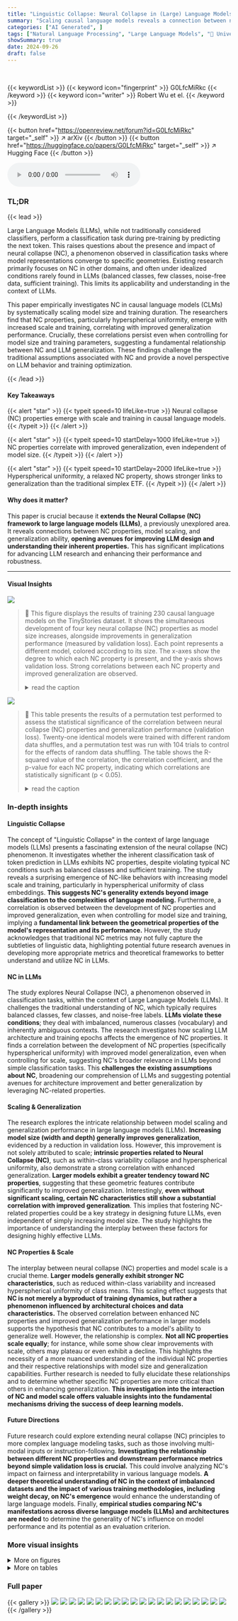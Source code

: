 ```yaml
---
title: "Linguistic Collapse: Neural Collapse in (Large) Language Models"
summary: "Scaling causal language models reveals a connection between neural collapse properties, model size, and improved generalization, highlighting NC's broader relevance to LLMs."
categories: ["AI Generated", ]
tags: ["Natural Language Processing", "Large Language Models", "🏢 University of Toronto",]
showSummary: true
date: 2024-09-26
draft: false
---
```


<br>

{{< keywordList >}}
{{< keyword icon="fingerprint" >}} G0LfcMiRkc {{< /keyword >}}
{{< keyword icon="writer" >}} Robert Wu et el. {{< /keyword >}}
 
{{< /keywordList >}}

{{< button href="https://openreview.net/forum?id=G0LfcMiRkc" target="_self" >}}
↗ arXiv
{{< /button >}}
{{< button href="https://huggingface.co/papers/G0LfcMiRkc" target="_self" >}}
↗ Hugging Face
{{< /button >}}



<audio controls>
    <source src="https://ai-paper-reviewer.com/G0LfcMiRkc/podcast.wav" type="audio/wav">
    Your browser does not support the audio element.
</audio>


### TL;DR


{{< lead >}}

Large Language Models (LLMs), while not traditionally considered classifiers, perform a classification task during pre-training by predicting the next token.  This raises questions about the presence and impact of neural collapse (NC), a phenomenon observed in classification tasks where model representations converge to specific geometries.  Existing research primarily focuses on NC in other domains, and often under idealized conditions rarely found in LLMs (balanced classes, few classes, noise-free data, sufficient training). This limits its applicability and understanding in the context of LLMs.

This paper empirically investigates NC in causal language models (CLMs) by systematically scaling model size and training duration.  The researchers find that NC properties, particularly hyperspherical uniformity, emerge with increased scale and training, correlating with improved generalization performance.  Crucially, these correlations persist even when controlling for model size and training parameters, suggesting a fundamental relationship between NC and LLM generalization.  These findings challenge the traditional assumptions associated with NC and provide a novel perspective on LLM behavior and training optimization.

{{< /lead >}}


#### Key Takeaways

{{< alert "star" >}}
{{< typeit speed=10 lifeLike=true >}} Neural collapse (NC) properties emerge with scale and training in causal language models. {{< /typeit >}}
{{< /alert >}}

{{< alert "star" >}}
{{< typeit speed=10 startDelay=1000 lifeLike=true >}} NC properties correlate with improved generalization, even independent of model size. {{< /typeit >}}
{{< /alert >}}

{{< alert "star" >}}
{{< typeit speed=10 startDelay=2000 lifeLike=true >}} Hyperspherical uniformity, a relaxed NC property, shows stronger links to generalization than the traditional simplex ETF. {{< /typeit >}}
{{< /alert >}}

#### Why does it matter?
This paper is crucial because it **extends the Neural Collapse (NC) framework to large language models (LLMs)**, a previously unexplored area.  It reveals connections between NC properties, model scaling, and generalization ability, **opening avenues for improving LLM design and understanding their inherent properties.** This has significant implications for advancing LLM research and enhancing their performance and robustness.

------
#### Visual Insights



![](https://ai-paper-reviewer.com/G0LfcMiRkc/figures_0_1.jpg)

> 🔼 This figure displays the results of training 230 causal language models on the TinyStories dataset.  It shows the simultaneous development of four key neural collapse (NC) properties as model size increases, alongside improvements in generalization performance (measured by validation loss).  Each point represents a different model, colored according to its size.  The x-axes show the degree to which each NC property is present, and the y-axis shows validation loss.  Strong correlations between each NC property and improved generalization are observed.
> <details>
> <summary>read the caption</summary>
> Figure 1: Simultaneous development of the four neural collapse (NC) [1] properties in 230 causal language models trained on TinyStories [2], alongside improvement in generalization (i.e. validation performance). Left to right: NC1) within-class (representation) variability collapse; GNC2) hyperspherical uniformity of class means; UNC3) uniform duality between class means and corresponding classifiers; and NC4) agreement between token (maximum a prior) classifiers and implicit nearest-class center classifiers. Colored by model size and annotated with coefficient of determination (R2).
> </details>





![](https://ai-paper-reviewer.com/G0LfcMiRkc/tables_8_1.jpg)

> 🔼 This table presents the results of a permutation test performed to assess the statistical significance of the correlation between neural collapse (NC) properties and generalization performance (validation loss).  Twenty-one identical models were trained with different random data shuffles, and a permutation test was run with 104 trials to control for the effects of random data shuffling.  The table shows the R-squared value of the correlation, the correlation coefficient, and the p-value for each NC property, indicating which correlations are statistically significant (p < 0.05).
> <details>
> <summary>read the caption</summary>
> Table 1: Permutation test of NC measurements with respect to validation loss. Twenty-one (21) identical two-layer 768-wide models were trained with different data shuffling seeds and permuted with 104 trials. The p-values below 0.05 (bolded) show those properties to be statistically significant.
> </details>





### In-depth insights


#### Linguistic Collapse
The concept of "Linguistic Collapse" in the context of large language models (LLMs) presents a fascinating extension of the neural collapse (NC) phenomenon.  It investigates whether the inherent classification task of token prediction in LLMs exhibits NC properties, despite violating typical NC conditions such as balanced classes and sufficient training. The study reveals a surprising emergence of NC-like behaviors with increasing model scale and training, particularly in hyperspherical uniformity of class embeddings. **This suggests NC's generality extends beyond image classification to the complexities of language modeling.**  Furthermore, a correlation is observed between the development of NC properties and improved generalization, even when controlling for model size and training, implying a **fundamental link between the geometrical properties of the model's representation and its performance.**  However, the study acknowledges that traditional NC metrics may not fully capture the subtleties of linguistic data, highlighting potential future research avenues in developing more appropriate metrics and theoretical frameworks to better understand and utilize NC in LLMs.

#### NC in LLMs
The study explores Neural Collapse (NC), a phenomenon observed in classification tasks, within the context of Large Language Models (LLMs).  It challenges the traditional understanding of NC, which typically requires balanced classes, few classes, and noise-free labels. **LLMs violate these conditions**; they deal with imbalanced, numerous classes (vocabulary) and inherently ambiguous contexts.  The research investigates how scaling LLM architecture and training epochs affects the emergence of NC properties.  It finds a correlation between the development of NC properties (specifically hyperspherical uniformity) with improved model generalization, even when controlling for scale, suggesting NC's broader relevance in LLMs beyond simple classification tasks. This **challenges the existing assumptions about NC**, broadening our comprehension of LLMs and suggesting potential avenues for architecture improvement and better generalization by leveraging NC-related properties.

#### Scaling & Generalization
The research explores the intricate relationship between model scaling and generalization performance in large language models (LLMs).  **Increasing model size (width and depth) generally improves generalization**, evidenced by a reduction in validation loss.  However, this improvement is not solely attributed to scale; **intrinsic properties related to Neural Collapse (NC)**, such as within-class variability collapse and hyperspherical uniformity, also demonstrate a strong correlation with enhanced generalization.  **Larger models exhibit a greater tendency toward NC properties**, suggesting that these geometric features contribute significantly to improved generalization.  Interestingly, **even without significant scaling, certain NC characteristics still show a substantial correlation with improved generalization**. This implies that fostering NC-related properties could be a key strategy in designing future LLMs, even independent of simply increasing model size. The study highlights the importance of understanding the interplay between these factors for designing highly effective LLMs.

#### NC Properties & Scale
The interplay between neural collapse (NC) properties and model scale is a crucial theme.  **Larger models generally exhibit stronger NC characteristics**, such as reduced within-class variability and increased hyperspherical uniformity of class means. This scaling effect suggests that **NC is not merely a byproduct of training dynamics, but rather a phenomenon influenced by architectural choices and data characteristics.** The observed correlation between enhanced NC properties and improved generalization performance in larger models supports the hypothesis that NC contributes to a model's ability to generalize well. However, the relationship is complex.  **Not all NC properties scale equally**; for instance, while some show clear improvements with scale, others may plateau or even exhibit a decline. This highlights the necessity of a more nuanced understanding of the individual NC properties and their respective relationships with model size and generalization capabilities. Further research is needed to fully elucidate these relationships and to determine whether specific NC properties are more critical than others in enhancing generalization.  **This investigation into the interaction of NC and model scale offers valuable insights into the fundamental mechanisms driving the success of deep learning models.**

#### Future Directions
Future research could explore extending neural collapse (NC) principles to more complex language modeling tasks, such as those involving multi-modal inputs or instruction-following.  **Investigating the relationship between different NC properties and downstream performance metrics beyond simple validation loss is crucial.** This could involve analyzing NC's impact on fairness and interpretability in various language models.  **A deeper theoretical understanding of NC in the context of imbalanced datasets and the impact of various training methodologies, including weight decay, on NC's emergence** would enhance the understanding of large language models.  Finally, **empirical studies comparing NC's manifestations across diverse language models (LLMs) and architectures are needed** to determine the generality of NC's influence on model performance and its potential as an evaluation criterion.


### More visual insights

<details>
<summary>More on figures
</summary>


![](https://ai-paper-reviewer.com/G0LfcMiRkc/figures_6_1.jpg)

> 🔼 This figure shows the simultaneous development of four neural collapse (NC) properties in 230 causal language models trained on the TinyStories dataset.  The four NC properties are: within-class variability collapse (NC1), hyperspherical uniformity of class means (GNC2), uniform duality between class means and classifiers (UNC3), and agreement between token classifiers and nearest-class center classifiers (NC4). The figure also shows that the development of these properties is correlated with improved generalization performance (measured by validation performance). The models are colored by size, and the coefficient of determination (R2) is annotated for each property.
> <details>
> <summary>read the caption</summary>
> Figure 1: Simultaneous development of the four neural collapse (NC) [1] properties in 230 causal language models trained on TinyStories [2], alongside improvement in generalization (i.e. validation performance). Left to right: NC1) within-class (representation) variability collapse; GNC2) hyperspherical uniformity of class means; UNC3) uniform duality between class means and corresponding classifiers; and NC4) agreement between token (maximum a prior) classifiers and implicit nearest-class center classifiers. Colored by model size and annotated with coefficient of determination (R2).
> </details>



![](https://ai-paper-reviewer.com/G0LfcMiRkc/figures_7_1.jpg)

> 🔼 This figure shows the relationship between validation loss and two metrics related to Neural Collapse: self-duality (NC3) and uniform duality (UNC3). The left panel shows a weak correlation between validation loss and the average cosine similarity between class means and classifiers (NC3). The right panel, however, shows a strong correlation between validation loss and the coefficient of variation of cosine similarity between class means and classifiers (UNC3). This indicates that uniform duality (UNC3) is a better indicator of generalization in the context of language modeling compared to self-duality (NC3).
> <details>
> <summary>read the caption</summary>
> Figure 3: Validation loss shows a negligible relationship with self-duality (NC3, left) and some correlation with uniform duality (UNC3, right). In other words, UNC3 develops with scale and correlates with generalization much better than NC3.
> </details>



![](https://ai-paper-reviewer.com/G0LfcMiRkc/figures_19_1.jpg)

> 🔼 This figure shows the simultaneous development of four neural collapse (NC) properties in 230 causal language models trained on TinyStories dataset.  The properties are: within-class variability collapse (NC1), hyperspherical uniformity of class means (GNC2), uniform duality between class means and classifiers (UNC3), and agreement between token classifiers and nearest-class center classifiers (NC4). The figure also shows how these properties correlate with improvements in generalization performance (validation performance). Each point represents a different model, colored by its size, with the coefficient of determination (R-squared) also shown.
> <details>
> <summary>read the caption</summary>
> Figure 1: Simultaneous development of the four neural collapse (NC) [1] properties in 230 causal language models trained on TinyStories [2], alongside improvement in generalization (i.e. validation performance). Left to right: NC1) within-class (representation) variability collapse; GNC2) hyperspherical uniformity of class means; UNC3) uniform duality between class means and corresponding classifiers; and NC4) agreement between token (maximum a prior) classifiers and implicit nearest-class center classifiers. Colored by model size and annotated with coefficient of determination (R2).
> </details>



![](https://ai-paper-reviewer.com/G0LfcMiRkc/figures_21_1.jpg)

> 🔼 This figure shows the simultaneous development of four neural collapse (NC) properties in 230 causal language models as model size and training increase.  The four properties are: within-class variability collapse (NC1), hyperspherical uniformity of class means (GNC2), uniform duality between class means and classifiers (UNC3), and agreement between token classifiers and nearest-class center classifiers (NC4).  The figure also demonstrates a correlation between these NC properties and improved generalization (validation performance).  Model size is represented by color, and the coefficient of determination (R-squared) is shown for each property's correlation with validation performance.
> <details>
> <summary>read the caption</summary>
> Figure 1: Simultaneous development of the four neural collapse (NC) [1] properties in 230 causal language models trained on TinyStories [2], alongside improvement in generalization (i.e. validation performance). Left to right: NC1) within-class (representation) variability collapse; GNC2) hyperspherical uniformity of class means; UNC3) uniform duality between class means and corresponding classifiers; and NC4) agreement between token (maximum a prior) classifiers and implicit nearest-class center classifiers. Colored by model size and annotated with coefficient of determination (R2).
> </details>



![](https://ai-paper-reviewer.com/G0LfcMiRkc/figures_22_1.jpg)

> 🔼 This figure visualizes the simultaneous emergence of four neural collapse properties (NC1, GNC2, UNC3, NC4) in 230 causal language models as model size increases, alongside an improvement in the model's generalization performance.  Each property is plotted against a measure of classifier agreement, showing a clear correlation between the development of these NC properties and improved generalization.  The models were trained on the TinyStories dataset. The color of each point represents the model size, and the R-squared value indicates the strength of the correlation.
> <details>
> <summary>read the caption</summary>
> Figure 1: Simultaneous development of the four neural collapse (NC) [1] properties in 230 causal language models trained on TinyStories [2], alongside improvement in generalization (i.e. validation performance). Left to right: NC1) within-class (representation) variability collapse; GNC2) hyperspherical uniformity of class means; UNC3) uniform duality between class means and corresponding classifiers; and NC4) agreement between token (maximum a prior) classifiers and implicit nearest-class center classifiers. Colored by model size and annotated with coefficient of determination (R2).
> </details>



![](https://ai-paper-reviewer.com/G0LfcMiRkc/figures_22_2.jpg)

> 🔼 This figure shows the simultaneous development of four neural collapse properties (NC1, GNC2, UNC3, NC4) in 230 causal language models as model size increases.  It also demonstrates the correlation between these properties and improved generalization performance (lower validation loss).  Each property is visualized in a separate subplot, colored by the model's size, and annotated with the coefficient of determination (R2) illustrating the strength of the correlation between the metric and validation performance.
> <details>
> <summary>read the caption</summary>
> Figure 1: Simultaneous development of the four neural collapse (NC) [1] properties in 230 causal language models trained on TinyStories [2], alongside improvement in generalization (i.e. validation performance). Left to right: NC1) within-class (representation) variability collapse; GNC2) hyperspherical uniformity of class means; UNC3) uniform duality between class means and corresponding classifiers; and NC4) agreement between token (maximum a prior) classifiers and implicit nearest-class center classifiers. Colored by model size and annotated with coefficient of determination (R2).
> </details>



![](https://ai-paper-reviewer.com/G0LfcMiRkc/figures_23_1.jpg)

> 🔼 This figure shows the simultaneous development of four neural collapse (NC) properties in 230 causal language models trained on the TinyStories dataset.  The four properties are: within-class variability collapse (NC1), hyperspherical uniformity of class means (GNC2), uniform duality between class means and classifiers (UNC3), and agreement between token classifiers and implicit nearest-class center classifiers (NC4). The figure also demonstrates the correlation between these NC properties and improved generalization performance (validation performance) as measured by the R-squared value.
> <details>
> <summary>read the caption</summary>
> Figure 1: Simultaneous development of the four neural collapse (NC) [1] properties in 230 causal language models trained on TinyStories [2], alongside improvement in generalization (i.e. validation performance). Left to right: NC1) within-class (representation) variability collapse; GNC2) hyperspherical uniformity of class means; UNC3) uniform duality between class means and corresponding classifiers; and NC4) agreement between token (maximum a prior) classifiers and implicit nearest-class center classifiers. Colored by model size and annotated with coefficient of determination (R2).
> </details>



![](https://ai-paper-reviewer.com/G0LfcMiRkc/figures_23_2.jpg)

> 🔼 This figure visualizes the simultaneous emergence of four neural collapse properties (NC1-NC4) in 230 causal language models, trained using the TinyStories dataset.  The properties are: within-class variability collapse, hyperspherical uniformity of class means, uniform duality between class means and classifiers, and agreement between token classifiers and implicit nearest-class center classifiers.  The figure demonstrates the correlation between the development of these properties and the improvement of the model's generalization performance, measured by validation performance.  Model size is represented by color, and the coefficient of determination (R-squared) is also shown for each property's correlation with validation performance.
> <details>
> <summary>read the caption</summary>
> Figure 1: Simultaneous development of the four neural collapse (NC) [1] properties in 230 causal language models trained on TinyStories [2], alongside improvement in generalization (i.e. validation performance). Left to right: NC1) within-class (representation) variability collapse; GNC2) hyperspherical uniformity of class means; UNC3) uniform duality between class means and corresponding classifiers; and NC4) agreement between token (maximum a prior) classifiers and implicit nearest-class center classifiers. Colored by model size and annotated with coefficient of determination (R2).
> </details>



![](https://ai-paper-reviewer.com/G0LfcMiRkc/figures_24_1.jpg)

> 🔼 This figure shows the simultaneous development of four neural collapse properties (NC1, GNC2, UNC3, NC4) in 230 causal language models trained on TinyStories, alongside an improvement in generalization (validation performance).  Each panel displays the correlation between one of the four NC properties and the validation performance.  The NC properties are: (NC1) within-class variability collapse, (GNC2) hyperspherical uniformity of class means, (UNC3) uniform duality, and (NC4) classifier agreement. Model size is represented by color.
> <details>
> <summary>read the caption</summary>
> Figure 1: Simultaneous development of the four neural collapse (NC) [1] properties in 230 causal language models trained on TinyStories [2], alongside improvement in generalization (i.e. validation performance). Left to right: NC1) within-class (representation) variability collapse; GNC2) hyperspherical uniformity of class means; UNC3) uniform duality between class means and corresponding classifiers; and NC4) agreement between token (maximum a prior) classifiers and implicit nearest-class center classifiers. Colored by model size and annotated with coefficient of determination (R2).
> </details>



![](https://ai-paper-reviewer.com/G0LfcMiRkc/figures_24_2.jpg)

> 🔼 This figure shows the simultaneous development of four neural collapse (NC) properties in 230 causal language models trained on TinyStories dataset.  It demonstrates the relationship between these properties (within-class variability collapse, hyperspherical uniformity of class means, uniform duality, and classifier agreement) and the improvement in generalization performance (validation performance).  Each point represents a model, colored by its size and annotated with the coefficient of determination (R-squared) showing the correlation with validation performance.
> <details>
> <summary>read the caption</summary>
> Figure 1: Simultaneous development of the four neural collapse (NC) [1] properties in 230 causal language models trained on TinyStories [2], alongside improvement in generalization (i.e. validation performance). Left to right: NC1) within-class (representation) variability collapse; GNC2) hyperspherical uniformity of class means; UNC3) uniform duality between class means and corresponding classifiers; and NC4) agreement between token (maximum a prior) classifiers and implicit nearest-class center classifiers. Colored by model size and annotated with coefficient of determination (R2).
> </details>



![](https://ai-paper-reviewer.com/G0LfcMiRkc/figures_25_1.jpg)

> 🔼 This figure displays the correlation between validation loss and three different neural collapse properties: equinormness, equiangularity, and hyperspherical uniformity.  The x-axis represents each property and the y-axis represents validation loss. The left plot shows a weak negative correlation between validation loss and equinormness. The center plot indicates a weak correlation between validation loss and equiangularity. The right plot shows a strong negative correlation between validation loss and hyperspherical uniformity. The overall finding is that hyperspherical uniformity (GNC2) exhibits the strongest correlation with generalization performance, which is much better than those of equinormness and equiangularity.
> <details>
> <summary>read the caption</summary>
> Figure 2: Validation loss shows negligible correlation with equinormness (NC2, left), some relationship with equiangularity (NC2, centre), and a stronger one with hyperspherical uniformity (GNC2, right). So, GNC2 develops with scale and correlates well with generalization, better than NC2.
> </details>



![](https://ai-paper-reviewer.com/G0LfcMiRkc/figures_25_2.jpg)

> 🔼 This figure shows the correlation between four neural collapse properties and the generalization performance of 230 causal language models trained on TinyStories dataset.  The four properties are: within-class variability collapse (NC1), hyperspherical uniformity of class means (GNC2), uniform duality between class means and classifiers (UNC3), and agreement between token classifiers and implicit nearest-class center classifiers (NC4).  The figure demonstrates the simultaneous development of these four NC properties with the improvement in generalization performance as measured by the validation performance. Each point in the plots represents a specific language model. The color of the points indicates the model size, and the R-squared value indicates the strength of the correlation between NC properties and generalization performance.
> <details>
> <summary>read the caption</summary>
> Figure 1: Simultaneous development of the four neural collapse (NC) [1] properties in 230 causal language models trained on TinyStories [2], alongside improvement in generalization (i.e. validation performance). Left to right: NC1) within-class (representation) variability collapse; GNC2) hyperspherical uniformity of class means; UNC3) uniform duality between class means and corresponding classifiers; and NC4) agreement between token (maximum a prior) classifiers and implicit nearest-class center classifiers. Colored by model size and annotated with coefficient of determination (R2).
> </details>



![](https://ai-paper-reviewer.com/G0LfcMiRkc/figures_26_1.jpg)

> 🔼 This figure displays the results of training 230 causal language models on the TinyStories dataset.  It shows the simultaneous development of four neural collapse (NC) properties (within-class variability collapse, hyperspherical uniformity of class means, uniform duality, and classifier agreement) alongside improved generalization performance (measured by validation performance).  Each point represents a different model, colored by its size. The R-squared values quantify the correlation between each NC property and generalization performance.
> <details>
> <summary>read the caption</summary>
> Figure 1: Simultaneous development of the four neural collapse (NC) [1] properties in 230 causal language models trained on TinyStories [2], alongside improvement in generalization (i.e. validation performance). Left to right: NC1) within-class (representation) variability collapse; GNC2) hyperspherical uniformity of class means; UNC3) uniform duality between class means and corresponding classifiers; and NC4) agreement between token (maximum a prior) classifiers and implicit nearest-class center classifiers. Colored by model size and annotated with coefficient of determination (R2).
> </details>



![](https://ai-paper-reviewer.com/G0LfcMiRkc/figures_26_2.jpg)

> 🔼 This figure shows the simultaneous development of four neural collapse (NC) properties in 230 causal language models, along with improvements in generalization performance.  The four NC properties are: within-class variability collapse, hyperspherical uniformity of class means, uniform duality between class means and classifiers, and agreement between token classifiers and nearest-class center classifiers. The figure is colored by model size and shows the coefficient of determination (R-squared) for each relationship.
> <details>
> <summary>read the caption</summary>
> Figure 1: Simultaneous development of the four neural collapse (NC) [1] properties in 230 causal language models trained on TinyStories [2], alongside improvement in generalization (i.e. validation performance). Left to right: NC1) within-class (representation) variability collapse; GNC2) hyperspherical uniformity of class means; UNC3) uniform duality between class means and corresponding classifiers; and NC4) agreement between token (maximum a prior) classifiers and implicit nearest-class center classifiers. Colored by model size and annotated with coefficient of determination (R2).
> </details>



![](https://ai-paper-reviewer.com/G0LfcMiRkc/figures_27_1.jpg)

> 🔼 This figure shows the simultaneous development of four neural collapse properties (NC1, GNC2, UNC3, NC4) in 230 causal language models trained on the TinyStories dataset, alongside an improvement in generalization performance.  Each property is displayed in a separate scatter plot.  The plots show a strong correlation between these NC properties and improved generalization performance, suggesting a link between NC and generalization in the context of language modeling. The models are colored by their size, and each plot includes an R-squared value indicating the strength of the correlation.
> <details>
> <summary>read the caption</summary>
> Figure 1: Simultaneous development of the four neural collapse (NC) [1] properties in 230 causal language models trained on TinyStories [2], alongside improvement in generalization (i.e. validation performance). Left to right: NC1) within-class (representation) variability collapse; GNC2) hyperspherical uniformity of class means; UNC3) uniform duality between class means and corresponding classifiers; and NC4) agreement between token (maximum a prior) classifiers and implicit nearest-class center classifiers. Colored by model size and annotated with coefficient of determination (R2).
> </details>



![](https://ai-paper-reviewer.com/G0LfcMiRkc/figures_27_2.jpg)

> 🔼 This figure shows the simultaneous development of four neural collapse (NC) properties in 230 causal language models trained on the TinyStories dataset, alongside the improvement in generalization performance.  The four NC properties are: within-class variability collapse (NC1), hyperspherical uniformity of class means (GNC2), uniform duality between class means and corresponding classifiers (UNC3), and agreement between token classifiers and implicit nearest-class center classifiers (NC4). The models are colored according to their size, and the coefficient of determination (R2) is annotated. This visualization demonstrates the correlation between NC properties and generalization in language models.
> <details>
> <summary>read the caption</summary>
> Figure 1: Simultaneous development of the four neural collapse (NC) [1] properties in 230 causal language models trained on TinyStories [2], alongside improvement in generalization (i.e. validation performance). Left to right: NC1) within-class (representation) variability collapse; GNC2) hyperspherical uniformity of class means; UNC3) uniform duality between class means and corresponding classifiers; and NC4) agreement between token (maximum a prior) classifiers and implicit nearest-class center classifiers. Colored by model size and annotated with coefficient of determination (R2).
> </details>



![](https://ai-paper-reviewer.com/G0LfcMiRkc/figures_28_1.jpg)

> 🔼 This figure displays the correlation between four neural collapse properties and generalization performance across 230 causal language models.  The four properties (NC1-NC4) are visualized as scatter plots, where the color of each point corresponds to the model size.  The plots show that as model size increases, the NC properties become more pronounced, which correlates with improved generalization.  This visualization provides strong empirical support for the generality of neural collapse and its implications for the performance of LLMs.
> <details>
> <summary>read the caption</summary>
> Figure 1: Simultaneous development of the four neural collapse (NC) [1] properties in 230 causal language models trained on TinyStories [2], alongside improvement in generalization (i.e. validation performance). Left to right: NC1) within-class (representation) variability collapse; GNC2) hyperspherical uniformity of class means; UNC3) uniform duality between class means and corresponding classifiers; and NC4) agreement between token (maximum a prior) classifiers and implicit nearest-class center classifiers. Colored by model size and annotated with coefficient of determination (R2).
> </details>



![](https://ai-paper-reviewer.com/G0LfcMiRkc/figures_28_2.jpg)

> 🔼 This figure shows the simultaneous development of four neural collapse (NC) properties in 230 causal language models (CLMs) trained on the TinyStories dataset, alongside their generalization performance.  The four NC properties are:  1.  Within-class variability collapse (NC1): The variability of the representations within each class decreases. 2.  Hyperspherical uniformity of class means (GNC2): The class means become uniformly distributed on a hypersphere. 3.  Uniform duality (UNC3): The angle between the class means and their corresponding classifiers becomes uniform. 4.  Agreement between token classifiers (NC4): The agreement between maximum a posteriori (MAP) token classifiers and implicit nearest class center classifiers increases.  The figure demonstrates that as model size increases and training progresses, the four NC properties emerge, which are correlated with improved generalization (as measured by validation performance).
> <details>
> <summary>read the caption</summary>
> Figure 1: Simultaneous development of the four neural collapse (NC) [1] properties in 230 causal language models trained on TinyStories [2], alongside improvement in generalization (i.e. validation performance). Left to right: NC1) within-class (representation) variability collapse; GNC2) hyperspherical uniformity of class means; UNC3) uniform duality between class means and corresponding classifiers; and NC4) agreement between token (maximum a prior) classifiers and implicit nearest-class center classifiers. Colored by model size and annotated with coefficient of determination (R2).
> </details>



![](https://ai-paper-reviewer.com/G0LfcMiRkc/figures_29_1.jpg)

> 🔼 This figure displays the simultaneous development of four neural collapse (NC) properties in 230 causal language models (CLMs) trained on the TinyStories dataset.  The four properties are: within-class variability collapse (NC1), hyperspherical uniformity of class means (GNC2), uniform duality between class means and classifiers (UNC3), and agreement between token classifiers and implicit nearest-class center classifiers (NC4).  The figure shows how these four NC properties emerge and strengthen as the model size increases alongside an improvement in the model's generalization performance (as measured by validation performance).  The models are color-coded by size and the coefficient of determination (R-squared) is shown for each property.
> <details>
> <summary>read the caption</summary>
> Figure 1: Simultaneous development of the four neural collapse (NC) [1] properties in 230 causal language models trained on TinyStories [2], alongside improvement in generalization (i.e. validation performance). Left to right: NC1) within-class (representation) variability collapse; GNC2) hyperspherical uniformity of class means; UNC3) uniform duality between class means and corresponding classifiers; and NC4) agreement between token (maximum a prior) classifiers and implicit nearest-class center classifiers. Colored by model size and annotated with coefficient of determination (R2).
> </details>



![](https://ai-paper-reviewer.com/G0LfcMiRkc/figures_29_2.jpg)

> 🔼 This figure displays the simultaneous development of four neural collapse (NC) properties in 230 causal language models trained on the TinyStories dataset.  The properties shown are within-class variability collapse (NC1), hyperspherical uniformity of class means (GNC2), uniform duality between class means and classifiers (UNC3), and agreement between token classifiers and nearest-class-center classifiers (NC4).  The figure demonstrates a correlation between the development of these NC properties and improved generalization performance (as measured by validation performance), indicated by the R-squared values.  Model size is represented by color.
> <details>
> <summary>read the caption</summary>
> Figure 1: Simultaneous development of the four neural collapse (NC) [1] properties in 230 causal language models trained on TinyStories [2], alongside improvement in generalization (i.e. validation performance). Left to right: NC1) within-class (representation) variability collapse; GNC2) hyperspherical uniformity of class means; UNC3) uniform duality between class means and corresponding classifiers; and NC4) agreement between token (maximum a prior) classifiers and implicit nearest-class center classifiers. Colored by model size and annotated with coefficient of determination (R2).
> </details>



![](https://ai-paper-reviewer.com/G0LfcMiRkc/figures_29_3.jpg)

> 🔼 This figure displays the simultaneous development of four neural collapse (NC) properties in 230 causal language models (CLMs) trained on the TinyStories dataset.  The properties are: within-class variability collapse (NC1), hyperspherical uniformity of class means (GNC2), uniform duality between class means and classifiers (UNC3), and agreement between token classifiers and nearest-class center classifiers (NC4).  The figure shows how these NC properties develop together with improvements in the CLMs' generalization performance (measured by validation performance).  Each point represents a CLM, colored by model size, with R-squared values indicating the correlation between each NC property and generalization.
> <details>
> <summary>read the caption</summary>
> Figure 1: Simultaneous development of the four neural collapse (NC) [1] properties in 230 causal language models trained on TinyStories [2], alongside improvement in generalization (i.e. validation performance). Left to right: NC1) within-class (representation) variability collapse; GNC2) hyperspherical uniformity of class means; UNC3) uniform duality between class means and corresponding classifiers; and NC4) agreement between token (maximum a prior) classifiers and implicit nearest-class center classifiers. Colored by model size and annotated with coefficient of determination (R2).
> </details>



![](https://ai-paper-reviewer.com/G0LfcMiRkc/figures_30_1.jpg)

> 🔼 This figure shows the simultaneous development of four neural collapse (NC) properties in 230 causal language models trained on the TinyStories dataset.  The four properties are: within-class variability collapse (NC1), hyperspherical uniformity of class means (GNC2), uniform duality between class means and classifiers (UNC3), and agreement between token classifiers and nearest-class center classifiers (NC4).  The figure also demonstrates the correlation between these NC properties and the improvement in generalization performance (validation performance) as measured by R-squared. Model size is represented by color.
> <details>
> <summary>read the caption</summary>
> Figure 1: Simultaneous development of the four neural collapse (NC) [1] properties in 230 causal language models trained on TinyStories [2], alongside improvement in generalization (i.e. validation performance). Left to right: NC1) within-class (representation) variability collapse; GNC2) hyperspherical uniformity of class means; UNC3) uniform duality between class means and corresponding classifiers; and NC4) agreement between token (maximum a prior) classifiers and implicit nearest-class center classifiers. Colored by model size and annotated with coefficient of determination (R2).
> </details>



![](https://ai-paper-reviewer.com/G0LfcMiRkc/figures_30_2.jpg)

> 🔼 This figure visualizes the correlation between four neural collapse properties (within-class variability collapse, hyperspherical uniformity, uniform duality, and classifier agreement) and model generalization performance in 230 causal language models.  Each point represents a model, colored by its size, and the x-axis represents the level of classifier agreement.  The R-squared values indicate the strength of the correlations between these properties and generalization.
> <details>
> <summary>read the caption</summary>
> Figure 1: Simultaneous development of the four neural collapse (NC) [1] properties in 230 causal language models trained on TinyStories [2], alongside improvement in generalization (i.e. validation performance). Left to right: NC1) within-class (representation) variability collapse; GNC2) hyperspherical uniformity of class means; UNC3) uniform duality between class means and corresponding classifiers; and NC4) agreement between token (maximum a prior) classifiers and implicit nearest-class center classifiers. Colored by model size and annotated with coefficient of determination (R2).
> </details>



![](https://ai-paper-reviewer.com/G0LfcMiRkc/figures_31_1.jpg)

> 🔼 This figure displays the simultaneous development of four neural collapse (NC) properties in 230 causal language models trained on the TinyStories dataset.  It shows how these properties (within-class variability collapse, hyperspherical uniformity, uniform duality, and classifier agreement) develop with increasing model size, alongside improvements in generalization performance, as measured by validation performance. Each property is shown separately and the models are color-coded by their size.
> <details>
> <summary>read the caption</summary>
> Figure 1: Simultaneous development of the four neural collapse (NC) [1] properties in 230 causal language models trained on TinyStories [2], alongside improvement in generalization (i.e. validation performance). Left to right: NC1) within-class (representation) variability collapse; GNC2) hyperspherical uniformity of class means; UNC3) uniform duality between class means and corresponding classifiers; and NC4) agreement between token (maximum a prior) classifiers and implicit nearest-class center classifiers. Colored by model size and annotated with coefficient of determination (R2).
> </details>



![](https://ai-paper-reviewer.com/G0LfcMiRkc/figures_31_2.jpg)

> 🔼 This figure shows the simultaneous development of four neural collapse properties (NC1, GNC2, UNC3, NC4) in 230 causal language models, trained on TinyStories dataset, and their relationship with improved generalization (validation performance).  Each property is visualized in a separate plot, showing how the different properties evolve together with model size and training.  The plots are colored according to model size and annotated with the coefficient of determination (R-squared), indicating the strength of the relationship between each NC property and validation performance.  The visualization suggests that increased model size and training correlate with the emergence of NC properties and improved generalization.
> <details>
> <summary>read the caption</summary>
> Figure 1: Simultaneous development of the four neural collapse (NC) [1] properties in 230 causal language models trained on TinyStories [2], alongside improvement in generalization (i.e. validation performance). Left to right: NC1) within-class (representation) variability collapse; GNC2) hyperspherical uniformity of class means; UNC3) uniform duality between class means and corresponding classifiers; and NC4) agreement between token (maximum a prior) classifiers and implicit nearest-class center classifiers. Colored by model size and annotated with coefficient of determination (R2).
> </details>



![](https://ai-paper-reviewer.com/G0LfcMiRkc/figures_32_1.jpg)

> 🔼 This figure displays the simultaneous emergence of four neural collapse (NC) properties (within-class variability collapse, hyperspherical uniformity of class means, uniform duality between class means and classifiers, and agreement between token classifiers and implicit nearest-class center classifiers) in 230 causal language models as model size increases.  It also demonstrates the correlation between these NC properties and improved generalization performance (as measured by validation performance). The models are trained on the TinyStories dataset.  Each point represents a model, colored by its size, and annotated with the R-squared value indicating the strength of correlation between NC properties and generalization.
> <details>
> <summary>read the caption</summary>
> Figure 1: Simultaneous development of the four neural collapse (NC) [1] properties in 230 causal language models trained on TinyStories [2], alongside improvement in generalization (i.e., validation performance). Left to right: NC1) within-class (representation) variability collapse; GNC2) hyperspherical uniformity of class means; UNC3) uniform duality between class means and corresponding classifiers; and NC4) agreement between token (maximum a prior) classifiers and implicit nearest-class center classifiers. Colored by model size and annotated with coefficient of determination (R2).
> </details>



![](https://ai-paper-reviewer.com/G0LfcMiRkc/figures_32_2.jpg)

> 🔼 This figure shows the simultaneous development of four neural collapse properties (NC1-NC4) in 230 causal language models as the model size increases.  NC1 represents the collapse of within-class variability, GNC2 shows hyperspherical uniformity of class means, UNC3 illustrates uniform duality between class means and classifiers, and NC4 demonstrates agreement between the token classifiers and nearest class center classifiers. The figure also highlights a correlation between these NC properties and improvements in generalization performance (validation performance).  The models are color-coded by size, and R-squared values are provided to quantify the strength of the observed correlations.
> <details>
> <summary>read the caption</summary>
> Figure 1: Simultaneous development of the four neural collapse (NC) [1] properties in 230 causal language models trained on TinyStories [2], alongside improvement in generalization (i.e., validation performance). Left to right: NC1) within-class (representation) variability collapse; GNC2) hyperspherical uniformity of class means; UNC3) uniform duality between class means and corresponding classifiers; and NC4) agreement between token (maximum a prior) classifiers and implicit nearest-class center classifiers. Colored by model size and annotated with coefficient of determination (R2).
> </details>



![](https://ai-paper-reviewer.com/G0LfcMiRkc/figures_33_1.jpg)

> 🔼 This figure shows the simultaneous development of four neural collapse (NC) properties in 230 causal language models trained on the TinyStories dataset, alongside the improvement in generalization performance.  Each panel represents one of the NC properties: within-class variability collapse (NC1), hyperspherical uniformity of class means (GNC2), uniform duality between class means and classifiers (UNC3), and agreement between token classifiers and implicit nearest-class center classifiers (NC4). The models are colored by size, and the R-squared values indicate the strength of the correlation between the NC properties and generalization performance.
> <details>
> <summary>read the caption</summary>
> Figure 1: Simultaneous development of the four neural collapse (NC) [1] properties in 230 causal language models trained on TinyStories [2], alongside improvement in generalization (i.e. validation performance). Left to right: NC1) within-class (representation) variability collapse; GNC2) hyperspherical uniformity of class means; UNC3) uniform duality between class means and corresponding classifiers; and NC4) agreement between token (maximum a prior) classifiers and implicit nearest-class center classifiers. Colored by model size and annotated with coefficient of determination (R2).
> </details>



![](https://ai-paper-reviewer.com/G0LfcMiRkc/figures_33_2.jpg)

> 🔼 This figure shows the simultaneous development of four neural collapse (NC) properties in 230 causal language models trained on the TinyStories dataset.  The four NC properties are: within-class variability collapse (NC1), hyperspherical uniformity of class means (GNC2), uniform duality between class means and classifiers (UNC3), and agreement between token classifiers and implicit nearest-class center classifiers (NC4).  The figure demonstrates how the development of these NC properties correlates with improved generalization performance (as measured by validation performance), indicated by the R-squared values. Model size is represented by color.
> <details>
> <summary>read the caption</summary>
> Figure 1: Simultaneous development of the four neural collapse (NC) [1] properties in 230 causal language models trained on TinyStories [2], alongside improvement in generalization (i.e. validation performance). Left to right: NC1) within-class (representation) variability collapse; GNC2) hyperspherical uniformity of class means; UNC3) uniform duality between class means and corresponding classifiers; and NC4) agreement between token (maximum a prior) classifiers and implicit nearest-class center classifiers. Colored by model size and annotated with coefficient of determination (R2).
> </details>



</details>




<details>
<summary>More on tables
</summary>


![](https://ai-paper-reviewer.com/G0LfcMiRkc/tables_20_1.jpg)
> 🔼 This table shows the hyperparameters used to train the causal language models in the experiments.  The base configuration is for a 12-layer model with a hidden size of 1024.  Variations in depth (number of layers) and width (hidden size) are indicated in the caption.
> <details>
> <summary>read the caption</summary>
> Table 2: Sample architectural configuration for a 12-layer 1024-dimensional causal language model (CLM) based on [2] and GPT-Neo [80]. Shallower models have configurations with attention_layers and attention_types truncated. Narrower models adjust hidden_size to their width (d). All other configuration values are the same across models.
> </details>

![](https://ai-paper-reviewer.com/G0LfcMiRkc/tables_21_1.jpg)
> 🔼 This table shows the batch sizes used for training the causal language models on a single NVIDIA A100 GPU with 40GB memory.  The batch size varied depending on the model's depth (number of layers) and width (embedding dimension).  The table is organized to show how batch size changed across different model configurations.
> <details>
> <summary>read the caption</summary>
> Table 3: Batch sizes used to train models on a single NVIDIA A100 (40GB) GPU. Width (d) and depth (L) correspond to hidden_size and length of attention_layers, respectively, in Table 2.
> </details>

![](https://ai-paper-reviewer.com/G0LfcMiRkc/tables_34_1.jpg)
> 🔼 This table presents the results of a statistical test investigating the correlation between Neural Collapse (NC) properties and generalization performance (measured by validation loss).  Twenty-one identical models were trained with different random initializations (data shuffling seeds), and a permutation test was conducted to determine the statistical significance of any observed correlations.  The table shows the R-squared values (measuring the strength of the correlation), and p-values (indicating statistical significance).  Bold p-values below 0.05 indicate statistically significant correlations between the specific NC property and generalization performance.
> <details>
> <summary>read the caption</summary>
> Table 1: Permutation test of NC measurements with respect to validation loss. Twenty-one (21) identical two-layer 768-wide models were trained with different data shuffling seeds and permuted with 104 trials. The p-values below 0.05 (bolded) show those properties to be statistically significant.
> </details>

![](https://ai-paper-reviewer.com/G0LfcMiRkc/tables_35_1.jpg)
> 🔼 This table shows the variability (CDNV) and interference of several English first names.  It demonstrates that most names have lower variability and interference compared to the average token, which could be due to their distinctness and limited contextual overlap with other words.  The exception is the names 'Anna' and 'Tim', which exhibit variability and interference closer to the average.
> <details>
> <summary>read the caption</summary>
> Table 5: Under TinyStories-12x1024_10L, the variability and interference of some English first names were far below those of the average token. This might be because names are distinct from one another and are not typically used in the same contexts as other words (aside from articles). The only names to have CDNV close to that of the average token are “Anna” and “Tim”. Note that the positive interference of the last row (average token) is not a typo.
> </details>

</details>




### Full paper

{{< gallery >}}
<img src="https://ai-paper-reviewer.com/G0LfcMiRkc/1.png" class="grid-w50 md:grid-w33 xl:grid-w25" />
<img src="https://ai-paper-reviewer.com/G0LfcMiRkc/2.png" class="grid-w50 md:grid-w33 xl:grid-w25" />
<img src="https://ai-paper-reviewer.com/G0LfcMiRkc/3.png" class="grid-w50 md:grid-w33 xl:grid-w25" />
<img src="https://ai-paper-reviewer.com/G0LfcMiRkc/4.png" class="grid-w50 md:grid-w33 xl:grid-w25" />
<img src="https://ai-paper-reviewer.com/G0LfcMiRkc/5.png" class="grid-w50 md:grid-w33 xl:grid-w25" />
<img src="https://ai-paper-reviewer.com/G0LfcMiRkc/6.png" class="grid-w50 md:grid-w33 xl:grid-w25" />
<img src="https://ai-paper-reviewer.com/G0LfcMiRkc/7.png" class="grid-w50 md:grid-w33 xl:grid-w25" />
<img src="https://ai-paper-reviewer.com/G0LfcMiRkc/8.png" class="grid-w50 md:grid-w33 xl:grid-w25" />
<img src="https://ai-paper-reviewer.com/G0LfcMiRkc/9.png" class="grid-w50 md:grid-w33 xl:grid-w25" />
<img src="https://ai-paper-reviewer.com/G0LfcMiRkc/10.png" class="grid-w50 md:grid-w33 xl:grid-w25" />
<img src="https://ai-paper-reviewer.com/G0LfcMiRkc/11.png" class="grid-w50 md:grid-w33 xl:grid-w25" />
<img src="https://ai-paper-reviewer.com/G0LfcMiRkc/12.png" class="grid-w50 md:grid-w33 xl:grid-w25" />
<img src="https://ai-paper-reviewer.com/G0LfcMiRkc/13.png" class="grid-w50 md:grid-w33 xl:grid-w25" />
<img src="https://ai-paper-reviewer.com/G0LfcMiRkc/14.png" class="grid-w50 md:grid-w33 xl:grid-w25" />
<img src="https://ai-paper-reviewer.com/G0LfcMiRkc/15.png" class="grid-w50 md:grid-w33 xl:grid-w25" />
<img src="https://ai-paper-reviewer.com/G0LfcMiRkc/16.png" class="grid-w50 md:grid-w33 xl:grid-w25" />
<img src="https://ai-paper-reviewer.com/G0LfcMiRkc/17.png" class="grid-w50 md:grid-w33 xl:grid-w25" />
<img src="https://ai-paper-reviewer.com/G0LfcMiRkc/18.png" class="grid-w50 md:grid-w33 xl:grid-w25" />
<img src="https://ai-paper-reviewer.com/G0LfcMiRkc/19.png" class="grid-w50 md:grid-w33 xl:grid-w25" />
<img src="https://ai-paper-reviewer.com/G0LfcMiRkc/20.png" class="grid-w50 md:grid-w33 xl:grid-w25" />
{{< /gallery >}}